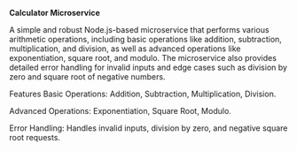 **Calculator Microservice**

A simple and robust Node.js-based microservice that performs various arithmetic operations, including basic operations like addition, subtraction, multiplication, and division, as well as advanced operations like exponentiation, square root, and modulo. The microservice also provides detailed error handling for invalid inputs and edge cases such as division by zero and square root of negative numbers.

Features
Basic Operations: Addition, Subtraction, Multiplication, Division.

Advanced Operations: Exponentiation, Square Root, Modulo.

Error Handling: Handles invalid inputs, division by zero, and negative square root requests.

